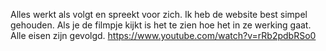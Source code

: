 Alles werkt als volgt en spreekt voor zich. Ik heb de website best simpel gehouden. Als je de filmpje kijkt is het te zien hoe het in ze werking gaat. Alle eisen zijn gevolgd. https://www.youtube.com/watch?v=rRb2pdbRSo0